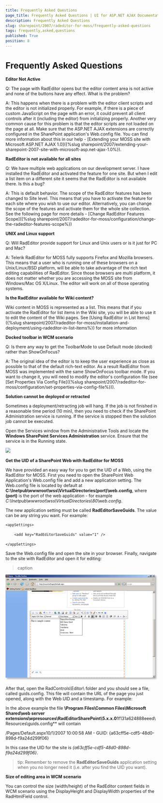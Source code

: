 ```yaml
---
title: Frequently Asked Questions
page_title: Frequently Asked Questions | UI for ASP.NET AJAX Documentation
description: Frequently Asked Questions
slug: sharepoint/2007/radeditor-for-moss/frequently-asked-questions
tags: frequently,asked,questions
published: True
position: 8
---
```


# Frequently Asked Questions

**Editor Not Active**

Q: The page with RadEditor opens but the editor content area is not active and none of the buttons have any effect. What is the problem?

A: This happens when there is a problem with the editor client scripts and the editor is not initialized properly. For example, if there is a piece of custom JavaScript on the page with an error, it could prevent all client controls after it (including the editor) from initializing properly. Another very common cause for this problem is that the editor scripts are not loaded on the page at all. Make sure that the ASP.NET AJAX extensions are correctly configured in the SharePoint application's Web.config file. You can find more information about this in our help - [Extending your MOSS site with Microsoft ASP.NET AJAX 1.0]({%slug sharepoint/2007/extending-your-sharepoint-2007-site-with-microsoft-asp.net-ajax-1.0%}).

**RadEditor is not available for all sites**

Q: We have multiple web applications on our development server. I have installed the RadEditor and activated the feature for one site. But when I edit a list item on a different site it seems that the RadEditor is not available there. Is this a bug?

A: This is default behavior. The scope of the RadEditor features has been changed to Site level. This means that you have to activate the feature for each site where you wish to use our editor. Alternatively, you can change the scope of the features and activate them for the whole site collection. See the following page for more details - [Change RadEditor Features Scope]({%slug sharepoint/2007/radeditor-for-moss/configuration/change-the-radeditor-features-scope%})

**UNIX and Linux support**

Q: Will RadEditor provide support for Linux and Unix users or is it just for PC and Mac?

A: Telerik RadEditor for MOSS fully supports Firefox and Mozilla browsers. This means that a user who is running one of these browsers on a Unix/Linux/BSD platform, will be able to take advantage of the rich text editing capabilities of RadEditor. Since those browsers are multi platform, it does not matter whether you are accessing the MOSS site from Windows/Mac OS X/Linux. The editor will work on all of those operating systems.

**Is the RadEditor available for Wiki content?**

Wiki content in MOSS is represented as a list. This means that if you activate the RadEditor for list items in the Wiki site, you will be able to use it to edit the content of the Wiki pages. See [Using RadEditor in List Items]({%slug sharepoint/2007/radeditor-for-moss/installation-and-deployment/using-radeditor-in-list-items%}) for more information

**Docked toolbar in WCM scenario**

Q: Is there any way to get the ToolbarMode to use Default mode (docked) rather than ShowOnFocus?

A: The original idea of the editor is to keep the user experience as close as possible to that of the default rich-text editor. As a result RadEditor from MOSS was implemented with the same ShowOnFocus toolbar mode. If you want to change it, you will need to modify the editor's configuration file (see [Set Properties Via Config File]({%slug sharepoint/2007/radeditor-for-moss/configuration/set-properties-via-config-file%})).

**Solution cannot be deployed or retracted**

Sometimes a deployment/retracting job will hang. If the job is not finished in a reasonable time period (10 min), then you need to check if the SharePoint Administration service is running. If the service is stopped then the solution job cannot be executed.

Open the Services window from the Administrative Tools and locate the **Windows SharePoint Services Administration** service. Ensure that the service is in the Running state.

![](images/2_CentralAdmin_7_thumb.PNG)

**Get the UID of a SharePoint Web with RadEditor for MOSS**

We have provided an easy way for you to get the UID of a Web, using the RadEditor for MOSS. First you need to open the SharePoint Web Application's Web.config file and add a new application setting. The Web.config file is located by default at **C:\Inetpub\wwwroot\wss\VirtualDirectories\(port)\web.config**, where **(port)** is the port of the web application - for example *C:\Inetpub\wwwroot\wss\VirtualDirectories\80\web.config*.

The new application setting must be called **RadEditorSaveGuids**. The value can be any string you want. For example:

	<appSettings>

		<add key="RadEditorSaveGuids" value="1" />

	</appSettings>

Save the Web.config file and open the site in your browser. Finally, navigate to the site with RadEditor and open it for editing:
>caption 

![](images/3_WbPart6_thumb.png)

After that, open the RadControls\Editor\ folder and you should see a file, called guids.config. This file will contain the URL of the page you just opened, along with the Web UID and a timestamp. For example:

In the above example the file **\Program Files\Common Files\Microsoft Shared\web server extensions\wpresources\RadEditorSharePoint\5.x.x.0**1f131a624888eeed\Resources\guids.config** will contain

/Pages/Default.aspx10/1/2007 10:00:58 AM - GUID: {a63cff5e-cdf5-48d0-898d-f9a24d299f06}

In this case the UID for the site is *{a63cff5e-cdf5-48d0-898d-f9a24d299f06}*.

>tip: Remember to remove the **RadEditorSaveGuids** application setting when you no longer need it (i.e. after you find the UID you want).

**Size of editing area in WCM scenario**

You can control the size (width/height) of the RadEditor content fields in WCM scenario using the DisplayHeight and DisplayWidth properties of the RadHtmlField control.
